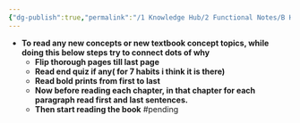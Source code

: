 ```yaml
---
{"dg-publish":true,"permalink":"/1 Knowledge Hub/2 Functional Notes/B How To/How to read a Book-Acadamic/","noteIcon":""}
---
```


- **To read any new concepts or new textbook concept topics, while doing this below steps try to connect dots of why**
    - **Flip thorough pages till last page**
    - **Read end quiz if any( for 7 habits i think it is there)**
    - **Read bold prints from first to last**
    - **Now before reading each chapter, in that chapter for each paragraph read first and last sentences.**
    - **Then start reading the book** #pending 